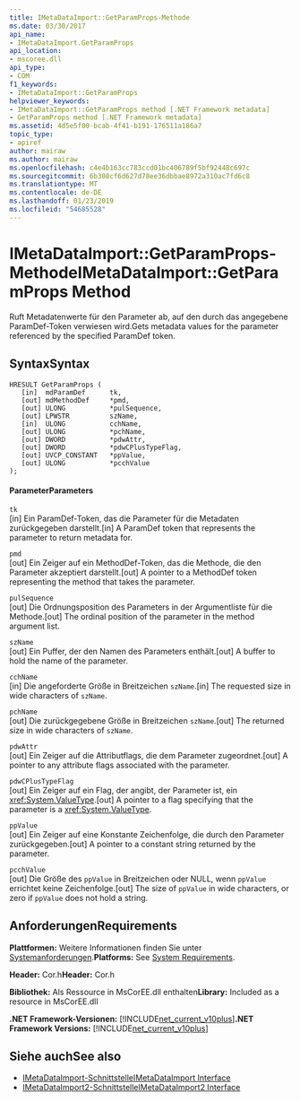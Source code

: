 ```yaml
---
title: IMetaDataImport::GetParamProps-Methode
ms.date: 03/30/2017
api_name:
- IMetaDataImport.GetParamProps
api_location:
- mscoree.dll
api_type:
- COM
f1_keywords:
- IMetaDataImport::GetParamProps
helpviewer_keywords:
- IMetaDataImport::GetParamProps method [.NET Framework metadata]
- GetParamProps method [.NET Framework metadata]
ms.assetid: 4d5e5f00-bcab-4f41-b191-176511a186a7
topic_type:
- apiref
author: mairaw
ms.author: mairaw
ms.openlocfilehash: c4e4b163cc783ccd01bc406789f5bf92448c697c
ms.sourcegitcommit: 6b308cf6d627d78ee36dbbae8972a310ac7fd6c8
ms.translationtype: MT
ms.contentlocale: de-DE
ms.lasthandoff: 01/23/2019
ms.locfileid: "54685528"
---
```

# <a name="imetadataimportgetparamprops-method"></a><span data-ttu-id="6c418-102">IMetaDataImport::GetParamProps-Methode</span><span class="sxs-lookup"><span data-stu-id="6c418-102">IMetaDataImport::GetParamProps Method</span></span>
<span data-ttu-id="6c418-103">Ruft Metadatenwerte für den Parameter ab, auf den durch das angegebene ParamDef-Token verwiesen wird.</span><span class="sxs-lookup"><span data-stu-id="6c418-103">Gets metadata values for the parameter referenced by the specified ParamDef token.</span></span>  
  
## <a name="syntax"></a><span data-ttu-id="6c418-104">Syntax</span><span class="sxs-lookup"><span data-stu-id="6c418-104">Syntax</span></span>  
  
```  
HRESULT GetParamProps (  
   [in]  mdParamDef      tk,  
   [out] mdMethodDef     *pmd,  
   [out] ULONG           *pulSequence,  
   [out] LPWSTR          szName,  
   [in]  ULONG           cchName,  
   [out] ULONG           *pchName,  
   [out] DWORD           *pdwAttr,  
   [out] DWORD           *pdwCPlusTypeFlag,  
   [out] UVCP_CONSTANT   *ppValue,  
   [out] ULONG           *pcchValue  
);  
```  
  
#### <a name="parameters"></a><span data-ttu-id="6c418-105">Parameter</span><span class="sxs-lookup"><span data-stu-id="6c418-105">Parameters</span></span>  
 `tk`  
 <span data-ttu-id="6c418-106">[in] Ein ParamDef-Token, das die Parameter für die Metadaten zurückgegeben darstellt.</span><span class="sxs-lookup"><span data-stu-id="6c418-106">[in] A ParamDef token that represents the parameter to return metadata for.</span></span>  
  
 `pmd`  
 <span data-ttu-id="6c418-107">[out] Ein Zeiger auf ein MethodDef-Token, das die Methode, die den Parameter akzeptiert darstellt.</span><span class="sxs-lookup"><span data-stu-id="6c418-107">[out] A pointer to a MethodDef token representing the method that takes the parameter.</span></span>  
  
 `pulSequence`  
 <span data-ttu-id="6c418-108">[out] Die Ordnungsposition des Parameters in der Argumentliste für die Methode.</span><span class="sxs-lookup"><span data-stu-id="6c418-108">[out] The ordinal position of the parameter in the method argument list.</span></span>  
  
 `szName`  
 <span data-ttu-id="6c418-109">[out] Ein Puffer, der den Namen des Parameters enthält.</span><span class="sxs-lookup"><span data-stu-id="6c418-109">[out] A buffer to hold the name of the parameter.</span></span>  
  
 `cchName`  
 <span data-ttu-id="6c418-110">[in] Die angeforderte Größe in Breitzeichen `szName`.</span><span class="sxs-lookup"><span data-stu-id="6c418-110">[in] The requested size in wide characters of `szName`.</span></span>  
  
 `pchName`  
 <span data-ttu-id="6c418-111">[out] Die zurückgegebene Größe in Breitzeichen `szName`.</span><span class="sxs-lookup"><span data-stu-id="6c418-111">[out] The returned size in wide characters of `szName`.</span></span>  
  
 `pdwAttr`  
 <span data-ttu-id="6c418-112">[out] Ein Zeiger auf die Attributflags, die dem Parameter zugeordnet.</span><span class="sxs-lookup"><span data-stu-id="6c418-112">[out] A pointer to any attribute flags associated with the parameter.</span></span>  
  
 `pdwCPlusTypeFlag`  
 <span data-ttu-id="6c418-113">[out] Ein Zeiger auf ein Flag, der angibt, der Parameter ist, ein <xref:System.ValueType>.</span><span class="sxs-lookup"><span data-stu-id="6c418-113">[out] A pointer to a flag specifying that the parameter is a <xref:System.ValueType>.</span></span>  
  
 `ppValue`  
 <span data-ttu-id="6c418-114">[out] Ein Zeiger auf eine Konstante Zeichenfolge, die durch den Parameter zurückgegeben.</span><span class="sxs-lookup"><span data-stu-id="6c418-114">[out] A pointer to a constant string returned by the parameter.</span></span>  
  
 `pcchValue`  
 <span data-ttu-id="6c418-115">[out] Die Größe des `ppValue` in Breitzeichen oder NULL, wenn `ppValue` errichtet keine Zeichenfolge.</span><span class="sxs-lookup"><span data-stu-id="6c418-115">[out] The size of `ppValue` in wide characters, or zero if `ppValue` does not hold a string.</span></span>  
  
## <a name="requirements"></a><span data-ttu-id="6c418-116">Anforderungen</span><span class="sxs-lookup"><span data-stu-id="6c418-116">Requirements</span></span>  
 <span data-ttu-id="6c418-117">**Plattformen:** Weitere Informationen finden Sie unter [Systemanforderungen](../../../../docs/framework/get-started/system-requirements.md).</span><span class="sxs-lookup"><span data-stu-id="6c418-117">**Platforms:** See [System Requirements](../../../../docs/framework/get-started/system-requirements.md).</span></span>  
  
 <span data-ttu-id="6c418-118">**Header:** Cor.h</span><span class="sxs-lookup"><span data-stu-id="6c418-118">**Header:** Cor.h</span></span>  
  
 <span data-ttu-id="6c418-119">**Bibliothek:** Als Ressource in MsCorEE.dll enthalten</span><span class="sxs-lookup"><span data-stu-id="6c418-119">**Library:** Included as a resource in MsCorEE.dll</span></span>  
  
 <span data-ttu-id="6c418-120">**.NET Framework-Versionen:** [!INCLUDE[net_current_v10plus](../../../../includes/net-current-v10plus-md.md)]</span><span class="sxs-lookup"><span data-stu-id="6c418-120">**.NET Framework Versions:** [!INCLUDE[net_current_v10plus](../../../../includes/net-current-v10plus-md.md)]</span></span>  
  
## <a name="see-also"></a><span data-ttu-id="6c418-121">Siehe auch</span><span class="sxs-lookup"><span data-stu-id="6c418-121">See also</span></span>
- [<span data-ttu-id="6c418-122">IMetaDataImport-Schnittstelle</span><span class="sxs-lookup"><span data-stu-id="6c418-122">IMetaDataImport Interface</span></span>](../../../../docs/framework/unmanaged-api/metadata/imetadataimport-interface.md)
- [<span data-ttu-id="6c418-123">IMetaDataImport2-Schnittstelle</span><span class="sxs-lookup"><span data-stu-id="6c418-123">IMetaDataImport2 Interface</span></span>](../../../../docs/framework/unmanaged-api/metadata/imetadataimport2-interface.md)
